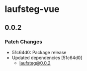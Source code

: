 # laufsteg-vue

## 0.0.2

### Patch Changes

- 51c64d0: Package release
- Updated dependencies [51c64d0]
  - laufsteg@0.0.2
